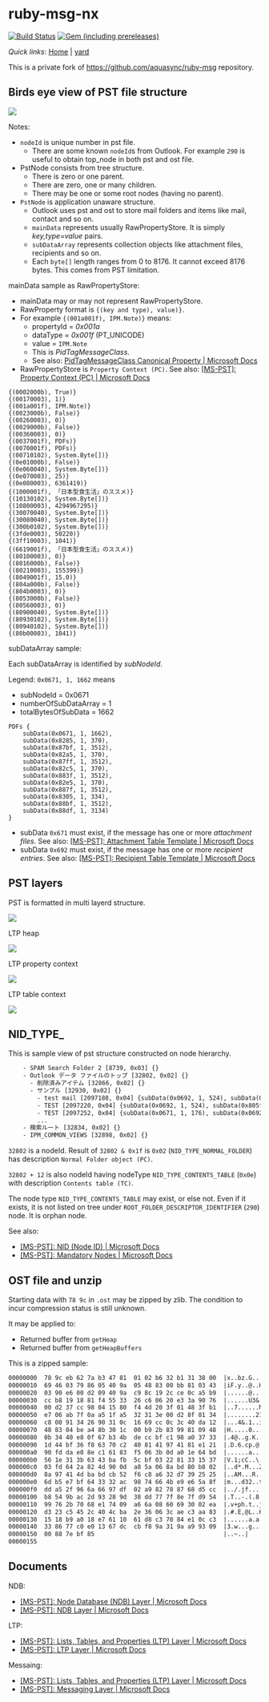 # ruby-msg-nx

[![Build Status](https://dev.azure.com/HiraokaHyperTools/ruby-msg/_apis/build/status/HiraokaHyperTools.ruby-msg?branchName=dev)](https://dev.azure.com/HiraokaHyperTools/ruby-msg/_build/latest?definitionId=12&branchName=dev)
[![Gem (including prereleases)](https://img.shields.io/gem/v/ruby-msg-nx?include_prereleases)](https://rubygems.org/gems/ruby-msg-nx)

_Quick links_: [Home](https://hiraokahypertools.github.io/ruby-msg/) | [yard](https://hiraokahypertools.github.io/ruby-msg/doc/index.html)

This is a private fork of https://github.com/aquasync/ruby-msg repository.

## Birds eye view of PST file structure

![](out/plantuml/base/schematic.png)

Notes:

- `nodeId` is unique number in pst file.
  - There are some known `nodeId`s from Outlook. For example `290` is useful to obtain top_node in both pst and ost file.
- PstNode consists from tree structure. 
  - There is zero or one parent.
  - There are zero, one or many children.
  - There may be one or some root nodes (having no parent).
- `PstNode` is application unaware structure.
  - Outlook uses pst and ost to store mail folders and items like mail, contact and so on.
  - `mainData` represents usually RawPropertyStore. It is simply _key,type=value_ pairs.
  - `subDataArray` represents collection objects like attachment files, recipients and so on.
  - Each `byte[]` length ranges from 0 to 8176. It cannot exceed 8176 bytes. This comes from PST limitation.

mainData sample as RawPropertyStore:

- mainData may or may not represent RawPropertyStore.
- RawProperty format is `{(key and type), value)}`.
- For example `{(001a001f), IPM.Note)}` means:
  - propertyId = _0x001a_
  - dataType = _0x001f_ (PT_UNICODE)
  - value = `IPM.Note`
  - This is _PidTagMessageClass_.
  - See also: [PidTagMessageClass Canonical Property | Microsoft Docs](https://docs.microsoft.com/en-us/office/client-developer/outlook/mapi/pidtagmessageclass-canonical-property)
- RawPropertyStore is `Property Context (PC)`. See also: [[MS-PST]: Property Context (PC) | Microsoft Docs](https://docs.microsoft.com/en-us/openspecs/office_file_formats/ms-pst/294c83c6-ff92-42f5-b6b6-876c29fa9737)

```
{(0002000b), True)}
{(00170003), 1)}
{(001a001f), IPM.Note)}
{(0023000b), False)}
{(00260003), 0)}
{(0029000b), False)}
{(00360003), 0)}
{(0037001f), PDFs)}
{(0070001f), PDFs)}
{(00710102), System.Byte[])}
{(0e01000b), False)}
{(0e060040), System.Byte[])}
{(0e070003), 25)}
{(0e080003), 6361419)}
{(1000001f), 「日本型食生活」のススメ)}
{(10130102), System.Byte[])}
{(10800003), 4294967295)}
{(30070040), System.Byte[])}
{(30080040), System.Byte[])}
{(300b0102), System.Byte[])}
{(3fde0003), 50220)}
{(3ff10003), 1041)}
{(6619001f), 「日本型食生活」のススメ)}
{(80100003), 0)}
{(8016000b), False)}
{(80210003), 155399)}
{(8049001f), 15.0)}
{(804a000b), False)}
{(804b0003), 0)}
{(8053000b), False)}
{(80560003), 0)}
{(80900040), System.Byte[])}
{(80930102), System.Byte[])}
{(80940102), System.Byte[])}
{(80b00003), 1041)}
```

subDataArray sample:

Each subDataArray is identified by _subNodeId_.

Legend: `0x0671, 1, 1662` means

- subNodeId = 0x0671
- numberOfSubDataArray = 1
- totalBytesOfSubData = 1662

```
PDFs {
    subData(0x0671, 1, 1662), 
    subData(0x8285, 1, 370), 
    subData(0x87bf, 1, 3512), 
    subData(0x82a5, 1, 370), 
    subData(0x87ff, 1, 3512), 
    subData(0x82c5, 1, 370), 
    subData(0x883f, 1, 3512), 
    subData(0x82e5, 1, 370), 
    subData(0x887f, 1, 3512), 
    subData(0x8305, 1, 334), 
    subData(0x88bf, 1, 3512), 
    subData(0x88df, 1, 3134)
}
```

- subData `0x671` must exist, if the message has one or more _attachment files_. See also: [[MS-PST]: Attachment Table Template | Microsoft Docs](https://docs.microsoft.com/en-us/openspecs/office_file_formats/ms-pst/47c336f7-2d9b-4f22-91c7-5bb422aaebbb)
- subData `0x692` must exist, if the message has one or more _recipient entries_. See also: [[MS-PST]: Recipient Table Template | Microsoft Docs](https://docs.microsoft.com/en-us/openspecs/office_file_formats/ms-pst/bb069b2b-80ad-46d5-b86f-33487d16bf0c)

## PST layers

PST is formatted in multi layerd structure.

![](out/plantuml/base/layers.png)


LTP heap

![](out/plantuml/base/ltp_heap.png)

LTP property context

![](out/plantuml/base/ltp_pc.png)

LTP table context

![](out/plantuml/base/ltp_tc.png)

## NID_TYPE_

This is sample view of pst structure constructed on node hierarchy.

```txt
    - SPAM Search Folder 2 [8739, 0x03] {}
    - Outlook データ ファイルのトップ [32802, 0x02] {}
      - 削除済みアイテム [32866, 0x02] {}
      - サンプル [32930, 0x02] {}
        - test mail [2097188, 0x04] {subData(0x0692, 1, 524), subData(0x803f, 1, 1624)}
        - TEST [2097220, 0x04] {subData(0x0692, 1, 524), subData(0x805f, 1, 1548)}
        - TEST [2097252, 0x04] {subData(0x0671, 1, 176), subData(0x0692, 1, 524), subData(0x8025, 1, 312), subData(0x809f, 1, 1548)}
        ...
    - 検索ルート [32834, 0x02] {}
    - IPM_COMMON_VIEWS [32898, 0x02] {}
```

`32802` is a nodeId. Result of `32802 & 0x1f` is `0x02` (`NID_TYPE_NORMAL_FOLDER`) has description `Normal Folder object (PC)`.

`32802 + 12` is also nodeId having nodeType `NID_TYPE_CONTENTS_TABLE` (`0x0e`) with description `Contents table (TC)`.

The node type `NID_TYPE_CONTENTS_TABLE` may exist, or else not. Even if it exists, it is not listed on tree under `ROOT_FOLDER_DESCRIPTOR_IDENTIFIER` (`290`) node. It is orphan node.

See also:

- [[MS-PST]: NID (Node ID) | Microsoft Docs](https://docs.microsoft.com/en-us/openspecs/office_file_formats/ms-pst/18d7644e-cb33-4e11-95c0-34d8a84fbff6)
- [[MS-PST]: Mandatory Nodes | Microsoft Docs](https://docs.microsoft.com/en-us/openspecs/office_file_formats/ms-pst/661f9921-54ff-4768-b98c-91954312af52)

## OST file and unzip

Starting data with `78 9c` in `.ost` may be zipped by zlib. The condition to incur compression status is still unknown.

It may be applied to:

- Returned buffer from `getHeap`
- Returned buffer from `getHeapBuffers`

This is a zipped sample:

```txt
00000000  78 9c eb 62 7a b3 47 81  01 02 b6 32 b1 31 38 00  |x..bz.G....2.18.|
00000010  69 46 03 79 86 05 40 9a  05 48 83 00 bb 81 03 43  |iF.y..@..H.....C|
00000020  03 90 e6 00 d2 09 40 9a  c9 8c 19 2c ce 0c a5 b9  |......@....,....|
00000030  cc b8 19 18 81 f4 55 33  26 c6 06 20 e3 3a 90 76  |......U3&.. .:.v|
00000040  00 d2 37 cc 98 04 15 80  f4 4d 20 3f 01 48 3f b1  |..7......M ?.H?.|
00000050  e7 06 ab 7f 0a a5 1f a5  32 31 3e 00 d2 8f 81 34  |........21>....4|
00000060  c8 00 91 34 26 90 31 0c  16 69 cc 0c 3c 40 da 12  |...4&.1..i..<@..|
00000070  48 83 04 be a4 8b 30 1c  00 b9 2b 83 99 81 09 48  |H.....0...+....H|
00000080  0b 34 40 e8 0f 67 b3 4b  de cc bf c1 98 a0 37 33  |.4@..g.K......73|
00000090  1d 44 bf 36 f8 63 70 c2  40 81 41 97 41 81 e1 21  |.D.6.cp.@.A.A..!|
000000a0  90 fd da e0 8e c1 61 83  f5 06 3b 0d a0 1e 64 bd  |......a...;...d.|
000000b0  56 1e 31 3b 63 43 ba fb  5c bf 03 22 81 33 15 37  |V.1;cC..\..".3.7|
000000c0  03 fd 64 2a 82 4d 90 0d  a8 5a 06 8a bd 80 b8 02  |..d*.M...Z......|
000000d0  8a 97 41 4d ba bd cb 52  f6 c8 a6 32 d7 39 25 25  |..AM...R...2.9%%|
000000e0  6d b5 e7 bf 64 33 32 ac  98 74 66 4b e9 e6 5a 8f  |m...d32..tfK..Z.|
000000f0  dd a5 2f 96 6a 66 97 df  02 a9 82 78 87 68 d5 cc  |../.jf.....x.h..|
00000100  b8 54 9b ac 2d 93 28 9d  38 dd 77 7f 8e 7f d9 54  |.T..-.(.8.w....T|
00000110  99 76 2b 70 68 e1 74 09  a6 6a 08 60 69 30 02 ea  |.v+ph.t..j.`i0..|
00000120  d3 23 c5 45 2c 40 4c ba  2e 36 06 3c ae c3 aa 83  |.#.E,@L..6.<....|
00000130  15 18 b9 a0 18 e7 61 10  61 d8 c3 70 84 e1 0c c3  |......a.a..p....|
00000140  33 86 77 c0 e0 13 67 dc  cb f8 9a 31 9a a9 93 09  |3.w...g....1....|
00000150  00 88 7e bf 85                                    |..~..|
00000155
```

## Documents

NDB:

- [[MS-PST]: Node Database (NDB) Layer | Microsoft Docs](https://docs.microsoft.com/en-us/openspecs/office_file_formats/ms-pst/e4efaad0-1876-446e-9d34-bb921588f924)
- [[MS-PST]: NDB Layer | Microsoft Docs](https://docs.microsoft.com/en-us/openspecs/office_file_formats/ms-pst/cf7df7ba-f925-459f-b643-6431ec953124)

LTP:

- [[MS-PST]: Lists, Tables, and Properties (LTP) Layer | Microsoft Docs](https://docs.microsoft.com/en-us/openspecs/office_file_formats/ms-pst/4c24c7d2-5c5a-4b99-88b2-f4b84cc293ae)
- [[MS-PST]: LTP Layer | Microsoft Docs](https://docs.microsoft.com/en-us/openspecs/office_file_formats/ms-pst/77007716-7993-44fe-9b40-9526157cfc6d)

Messaing:

- [[MS-PST]: Lists, Tables, and Properties (LTP) Layer | Microsoft Docs](https://docs.microsoft.com/en-us/openspecs/office_file_formats/ms-pst/4c24c7d2-5c5a-4b99-88b2-f4b84cc293ae)
- [[MS-PST]: Messaging Layer | Microsoft Docs](https://docs.microsoft.com/en-us/openspecs/office_file_formats/ms-pst/e2e7a5aa-c89f-4fb8-b044-15ac76e5207e)


